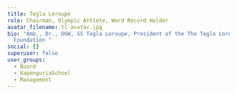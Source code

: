 ```yaml
---
title: Tegla Loroupe
role: Chairman, Olympic Athlete, Word Record Holder
avatar_filename: tl-avatar.jpg
bio: "Amb., Dr., OGW, SS Tegla Loroupe, President of the The Tegla Loroupe Peace
  Foundation "
social: []
superuser: false
user_groups:
  - Board
  - KapenguriaSchool
  - Management
---
```

